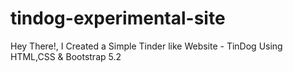 # tindog-experimental-site
Hey There!, I Created a Simple Tinder like Website - TinDog Using HTML,CSS &amp; Bootstrap 5.2 
